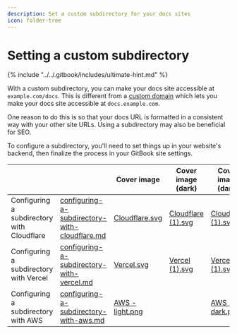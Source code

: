 ```yaml
---
description: Set a custom subdirectory for your docs sites
icon: folder-tree
---
```


# Setting a custom subdirectory

{% include "../../.gitbook/includes/ultimate-hint.md" %}

With a custom subdirectory, you can make your docs site accessible at `example.com/docs`. This is different from a [custom domain](../custom-domain.md) which lets you make your docs site accessible at `docs.example.com`.&#x20;

One reason to do this is so that your docs URL is formatted in a consistent way with your other site URLs. Using a subdirectory may also be beneficial for SEO.

To configure a subdirectory, you'll need to set things up in your website's backend, then finalize the process in your GitBook site settings.

<table data-card-size="large" data-view="cards"><thead><tr><th></th><th data-hidden data-card-target data-type="content-ref"></th><th data-hidden data-card-cover data-type="image">Cover image</th><th data-hidden data-type="image">Cover image (dark)</th><th data-hidden data-card-cover-dark data-type="image">Cover image (dark)</th></tr></thead><tbody><tr><td>Configuring a subdirectory with Cloudflare</td><td><a href="configuring-a-subdirectory-with-cloudflare.md">configuring-a-subdirectory-with-cloudflare.md</a></td><td><a href="../../.gitbook/assets/Cloudflare.svg">Cloudflare.svg</a></td><td><a href="../../.gitbook/assets/Cloudflare (1).svg">Cloudflare (1).svg</a></td><td><a href="../../.gitbook/assets/Cloudflare (1).svg">Cloudflare (1).svg</a></td></tr><tr><td>Configuring a subdirectory with Vercel</td><td><a href="configuring-a-subdirectory-with-vercel.md">configuring-a-subdirectory-with-vercel.md</a></td><td><a href="../../.gitbook/assets/Vercel.svg">Vercel.svg</a></td><td><a href="../../.gitbook/assets/Vercel (1).svg">Vercel (1).svg</a></td><td><a href="../../.gitbook/assets/Vercel (1).svg">Vercel (1).svg</a></td></tr><tr><td>Configuring a subdirectory with AWS</td><td><a href="configuring-a-subdirectory-with-aws.md">configuring-a-subdirectory-with-aws.md</a></td><td><a href="../../.gitbook/assets/AWS - light.png">AWS - light.png</a></td><td></td><td><a href="../../.gitbook/assets/AWS - dark.png">AWS - dark.png</a></td></tr></tbody></table>

